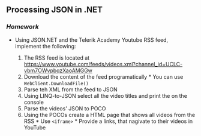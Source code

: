 ## Processing JSON in .NET
### _Homework_

*   Using JSON.NET and the Telerik Academy Youtube RSS feed, implement the following:

    1.    The RSS feed is located at https://www.youtube.com/feeds/videos.xml?channel_id=UCLC-vbm7OWvpbqzXaoAMGGw
    2.    Download the content of the feed programatically
        *   You can use `WebClient.DownloadFile()`
    3.    Parse teh XML from the feed to JSON
    4.    Using LINQ-to-JSON select all the video titles and print the on the console
    5.    Parse the videos' JSON to POCO
    6.    Using the POCOs create a HTML page that shows all videos from the RSS
        *   Use `<iframe>`
        *   Provide a links, that nagivate to their videos in YouTube 
    
